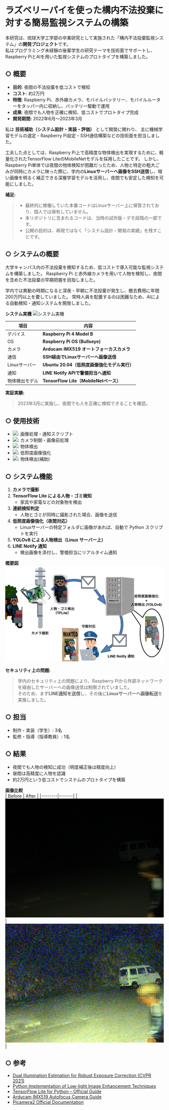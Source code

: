 # ラズベリーパイを使った構内不法投棄に対する簡易監視システムの構築

本研究は、琉球大学工学部の卒業研究として実施された「構内不法投棄監視システム」の**開発プロジェクト**です。
<br>私はプログラミング未経験の後輩学生の研究テーマを技術面でサポートし、Raspberry PiとAIを用いた監視システムのプロトタイプを構築しました。

## ○ 概要

- **目的**: 夜間の不法投棄を低コストで検知
- **コスト**: 約2万円
- **特徴**: Raspberry Pi、赤外線カメラ、モバイルバッテリー、モバイルルーターをタッパー内に収納し、バッテリー駆動で運用
- **成果**: 夜間でも人物を正確に検知、低コストでプロトタイプ完成
- **開発期間:** 2022年6月〜2023年3月

私は **技術補助（システム設計・実装・評価）** として開発に関わり、
主に機械学習モデルの選定・Raspberry Pi設定・SSH通信構築などの技術面を担当しました。

工夫した点としては、Raspberry Pi上で高精度な物体検出を実現するために、軽量化されたTensorFlow LiteのMobileNetモデルを採用したことです。
しかし、Raspberry Pi単体では夜間の物体検知が困難だったため、人物と特定の粗大ごみが同時にカメラに映った際に、学内の**Linuxサーバーへ画像をSSH送信**し、暗い画像を明るく補正できる深層学習モデルを活用し、夜間でも安定した検知を可能にしました。

**補足:**
> - 最終的に稼働していた本番コードはLinuxサーバー上に保管されており、個人では保有していません。
> - 本リポジトリに含まれるコードは、当時の試作版・デモ段階の一部です。
> - 公開の目的は、再現ではなく「システム設計・開発の実績」を残すことです。

## ○ システムの概要
大学キャンパス内の不法投棄を検知するため、低コストで導入可能な監視システムを構築しました。
Raspberry Pi と赤外線カメラを用いて人物を検知し、夜間を含めた不法投棄の早期把握を目指しました。  

学内では異動の時期になると深夜・早朝に不法投棄が発生し、撤去費用に年間200万円以上を要していました。
常時人員を配置するのは困難なため、AIによる自動検知・通知システムを開発しました。

**システム実機**
![システム実機](images/HeardWare.png)

| 項目 | 内容 |
|------|------|
| デバイス | **Raspberry Pi 4 Model B** |
| OS | **Raspberry Pi OS (Bullseye)** |
| カメラ | **Arducam IMX519 オートフォーカスカメラ** |
| 通信 | **SSH経由でLinuxサーバーへ画像送信** |
| Linuxサーバー | **Ubuntu 20.04（低照度画像強化モデル実行）** |
| 通知 | **LINE Notify APIで警備担当へ通知** |
| 物体検出モデル | **TensorFlow Lite（MobileNetベース）** |

**実証実験:**  
> 2023年3月に実施し、夜間でも人を正確に検知できることを確認。

## ○ 使用技術
- <img src="https://img.shields.io/badge/-Python-3776AB?style=flat&logo=python&logoColor=white">: 画像処理・通知スクリプト
- <img src="https://img.shields.io/badge/-OpenCV-3776AB?style=flat&logo=opencv&logoColor=white">: カメラ制御・画像前処理
- <img src="https://img.shields.io/badge/-TensorFlowLite-3776AB?style=flat&logo=tensorflowlite&logoColor=white">: 物体検出
- <img src="https://img.shields.io/badge/-LowLightImageEnhancement-3776AB?style=flat&logo=lowlightimageenhancement&logoColor=white">: 低照度画像強化
- <img src="https://img.shields.io/badge/-YOLO-3776AB?style=flat&logo=yolo&logoColor=white">: 物体検出(補助)

## ○ システム機能
1. **カメラで撮影**
2. **TensorFlow Lite による人物・ゴミ検知**
   - 家具や家電などの対象物を検出
3. **連続検知判定**
   - 人物とゴミが同時に撮影された場合、画像を送信
4. **低照度画像強化（夜間対応）**
   - Linuxサーバーの特定フォルダに画像があれば、自動で Python スクリプトを実行
5. **YOLOv8 による人物検出（Linux サーバー上）**
6. **LINE Notify 通知**
   - 検出画像を添付し、警備担当にリアルタイム通知

**概要図**
![概要図](images/SystemView.jpg)

**セキュリティ上の問題:**  
> 学内のセキュリティ上の問題により、Raspberry Piから外部ネットワークを経由したサーバーへの画像送信は制限されていました。  
> そのため、まず**LINE通知を送信**し、その後に**Linuxサーバーへ画像転送**を実施しました。

## ○ 担当
- 制作・実装（学生）: 3名
- 監修・指導（指導教員）: 1名

## ○ 結果
- 夜間でも人物の検知に成功（明度補正後は精度向上）
- 昼間は高精度に人物を認識
- 約2万円という低コストでシステムのプロトタイプを構築

**画像比較**  
| Before | After |
|--------|-------|
| ![通知画像](images/notify_img.jpg) | ![低照度強化画像](images/notify_img_DUAL_g0.8_l0.15.jpg) |  

## ○ 参考
- [Dual Illumination Estimation for Robust Exposure Correction (CVPR 2021)](https://arxiv.org/pdf/1910.13688)  
- [Python Implementation of Low-light Image Enhancement Techniques](https://github.com/pvnieo/Low-light-Image-Enhancement)  
- [TensorFlow Lite for Python – Official Guide](https://www.tensorflow.org/lite/guide/python?hl=ja)  
- [Arducam IMX519 Autofocus Camera Guide](https://www.arducam.com/docs/cameras-for-raspberry-pi/)  
- [Picamera2 Official Documentation](https://www.raspberrypi.com/documentation/accessories/camera.html)  
